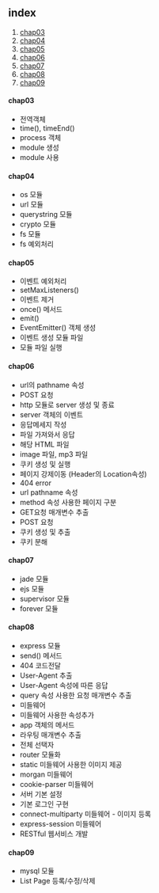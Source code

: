 ## index
1. [chap03](#ch03)
2. [chap04](#ch04)
3. [chap05](#ch05)
4. [chap06](#ch06)
5. [chap07](#ch07)
6. [chap08](#ch08)
7. [chap09](#ch09)


<a id="ch03"></a>
#### chap03
- 전역객체
- time(), timeEnd()
- process 객체
- module 생성
- module 사용

<a id="ch04"></a>
#### chap04
- os 모듈
- url 모듈
- querystring 모듈
- crypto 모듈
- fs 모듈
- fs 예외처리

<a id="ch05"></a>
#### chap05
- 이벤트 예외처리
- setMaxListeners() 
- 이벤트 제거
- once() 메서드
- emit() 
- EventEmitter() 객체 생성
- 이벤트 생성 모듈 파일
- 모듈 파일 실행 

<a id="ch06"></a>
#### chap06
- url의 pathname 속성
- POST 요청
- http 모듈로 server 생성 및 종료
- server 객체의 이벤트
- 응답메세지 작성
- 파일 가져와서 응답
- 해당 HTML 파일
- image 파일, mp3 파일
- 쿠키 생성 및 실행
- 페이지 강제이동 (Header의 Location속성)
- 404 error
- url pathname 속성
- method 속성 사용한 페이지 구분
- GET요청 매개변수 추출
- POST 요청
- 쿠키 생성 및 추출
- 쿠키 분해

<a id="ch07"></a>
#### chap07
- jade 모듈
- ejs 모듈
- supervisor 모듈
- forever 모듈

<a id="ch08"></a>
#### chap08
- express 모듈
- send() 메서드
- 404 코드전달
- User-Agent 추출
- User-Agent 속성에 따른 응답
- query 속성 사용한 요청 매개변수 추출
- 미들웨어
- 미들웨어 사용한 속성추가
- app 객체의 메서드
- 라우팅 매개변수 추출
- 전체 선택자
- router 모듈화
- static 미들웨어 사용한 이미지 제공
- morgan 미들웨어
- cookie-parser 미들웨어
- 서버 기본 설정
- 기본 로그인 구현
- connect-multiparty 미들웨어 - 이미지 등록
- express-session 미들웨어
- RESTful 웹서비스 개발

<a id="ch09"></a>
#### chap09
- mysql 모듈
- List Page 등록/수정/삭제